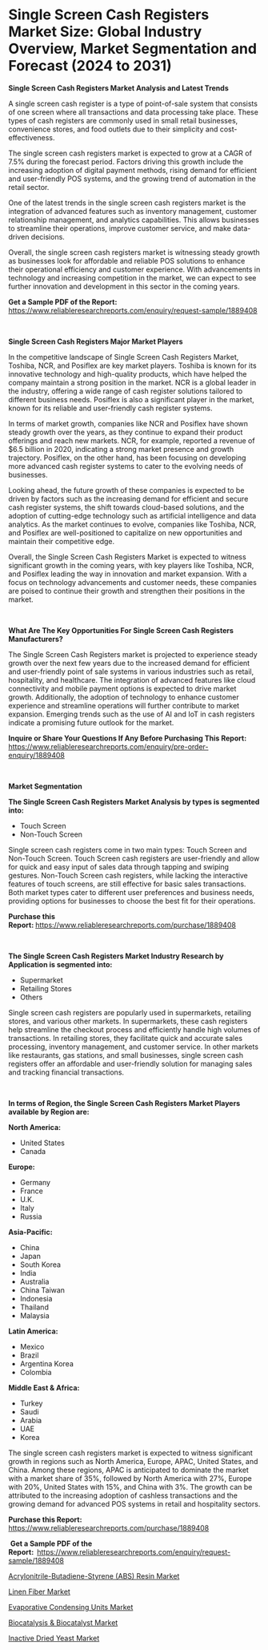 <p><h1>Single Screen Cash Registers Market Size: Global Industry Overview, Market Segmentation and Forecast (2024 to 2031)</h1></p><p><strong>Single Screen Cash Registers Market Analysis and Latest Trends</strong></p>
<p><p>A single screen cash register is a type of point-of-sale system that consists of one screen where all transactions and data processing take place. These types of cash registers are commonly used in small retail businesses, convenience stores, and food outlets due to their simplicity and cost-effectiveness.</p><p>The single screen cash registers market is expected to grow at a CAGR of 7.5% during the forecast period. Factors driving this growth include the increasing adoption of digital payment methods, rising demand for efficient and user-friendly POS systems, and the growing trend of automation in the retail sector.</p><p>One of the latest trends in the single screen cash registers market is the integration of advanced features such as inventory management, customer relationship management, and analytics capabilities. This allows businesses to streamline their operations, improve customer service, and make data-driven decisions.</p><p>Overall, the single screen cash registers market is witnessing steady growth as businesses look for affordable and reliable POS solutions to enhance their operational efficiency and customer experience. With advancements in technology and increasing competition in the market, we can expect to see further innovation and development in this sector in the coming years.</p></p>
<p><strong>Get a Sample PDF of the Report:&nbsp;</strong> <a href="https://www.reliableresearchreports.com/enquiry/request-sample/1889408">https://www.reliableresearchreports.com/enquiry/request-sample/1889408</a></p>
<p>&nbsp;</p>
<p><strong>Single Screen Cash Registers Major Market Players</strong></p>
<p><p>In the competitive landscape of Single Screen Cash Registers Market, Toshiba, NCR, and Posiflex are key market players. Toshiba is known for its innovative technology and high-quality products, which have helped the company maintain a strong position in the market. NCR is a global leader in the industry, offering a wide range of cash register solutions tailored to different business needs. Posiflex is also a significant player in the market, known for its reliable and user-friendly cash register systems.</p><p>In terms of market growth, companies like NCR and Posiflex have shown steady growth over the years, as they continue to expand their product offerings and reach new markets. NCR, for example, reported a revenue of $6.5 billion in 2020, indicating a strong market presence and growth trajectory. Posiflex, on the other hand, has been focusing on developing more advanced cash register systems to cater to the evolving needs of businesses.</p><p>Looking ahead, the future growth of these companies is expected to be driven by factors such as the increasing demand for efficient and secure cash register systems, the shift towards cloud-based solutions, and the adoption of cutting-edge technology such as artificial intelligence and data analytics. As the market continues to evolve, companies like Toshiba, NCR, and Posiflex are well-positioned to capitalize on new opportunities and maintain their competitive edge.</p><p>Overall, the Single Screen Cash Registers Market is expected to witness significant growth in the coming years, with key players like Toshiba, NCR, and Posiflex leading the way in innovation and market expansion. With a focus on technology advancements and customer needs, these companies are poised to continue their growth and strengthen their positions in the market.</p></p>
<p>&nbsp;</p>
<p><strong>What Are The Key Opportunities For Single Screen Cash Registers Manufacturers?</strong></p>
<p><p>The Single Screen Cash Registers market is projected to experience steady growth over the next few years due to the increased demand for efficient and user-friendly point of sale systems in various industries such as retail, hospitality, and healthcare. The integration of advanced features like cloud connectivity and mobile payment options is expected to drive market growth. Additionally, the adoption of technology to enhance customer experience and streamline operations will further contribute to market expansion. Emerging trends such as the use of AI and IoT in cash registers indicate a promising future outlook for the market.</p></p>
<p><strong>Inquire or Share Your Questions If Any Before Purchasing This Report:</strong> <a href="https://www.reliableresearchreports.com/enquiry/pre-order-enquiry/1889408">https://www.reliableresearchreports.com/enquiry/pre-order-enquiry/1889408</a></p>
<p>&nbsp;</p>
<p><strong>Market Segmentation</strong></p>
<p><strong>The Single Screen Cash Registers Market Analysis by types is segmented into:</strong></p>
<p><ul><li>Touch Screen</li><li>Non-Touch Screen</li></ul></p>
<p><p>Single screen cash registers come in two main types: Touch Screen and Non-Touch Screen. Touch Screen cash registers are user-friendly and allow for quick and easy input of sales data through tapping and swiping gestures. Non-Touch Screen cash registers, while lacking the interactive features of touch screens, are still effective for basic sales transactions. Both market types cater to different user preferences and business needs, providing options for businesses to choose the best fit for their operations.</p></p>
<p><strong>Purchase this Report:&nbsp;</strong><a href="https://www.reliableresearchreports.com/purchase/1889408">https://www.reliableresearchreports.com/purchase/1889408</a></p>
<p>&nbsp;</p>
<p><strong>The Single Screen Cash Registers Market Industry Research by Application is segmented into:</strong></p>
<p><ul><li>Supermarket</li><li>Retailing Stores</li><li>Others</li></ul></p>
<p><p>Single screen cash registers are popularly used in supermarkets, retailing stores, and various other markets. In supermarkets, these cash registers help streamline the checkout process and efficiently handle high volumes of transactions. In retailing stores, they facilitate quick and accurate sales processing, inventory management, and customer service. In other markets like restaurants, gas stations, and small businesses, single screen cash registers offer an affordable and user-friendly solution for managing sales and tracking financial transactions.</p></p>
<p>&nbsp;</p>
<p><strong>In terms of Region, the Single Screen Cash Registers Market Players available by Region are:</strong></p>
<p>
    <p> <strong> North America: </strong>
        <ul>
            <li>United States</li>
            <li>Canada</li>
        </ul>
        </p> 
    <p> <strong> Europe: </strong>
        <ul>
            <li>Germany</li>
            <li>France</li>
            <li>U.K.</li>
            <li>Italy</li>
            <li>Russia</li>
        </ul>
        </p> 
    <p> <strong> Asia-Pacific: </strong>
        <ul>
            <li>China</li>
            <li>Japan</li>
            <li>South Korea</li>
            <li>India</li>
            <li>Australia</li>
            <li>China Taiwan</li>
            <li>Indonesia</li>
            <li>Thailand</li>
            <li>Malaysia</li>
        </ul>
        </p> 
    <p> <strong> Latin America: </strong>
        <ul>
            <li>Mexico</li>
            <li>Brazil</li>
            <li>Argentina Korea</li>
            <li>Colombia</li>
        </ul>
        </p> 
    <p> <strong> Middle East & Africa: </strong>
        <ul>
            <li>Turkey</li>
            <li>Saudi</li>
            <li>Arabia</li>
            <li>UAE</li>
            <li>Korea</li>
        </ul>
    </p>
    </p>
<p><p>The single screen cash registers market is expected to witness significant growth in regions such as North America, Europe, APAC, United States, and China. Among these regions, APAC is anticipated to dominate the market with a market share of 35%, followed by North America with 27%, Europe with 20%, United States with 15%, and China with 3%. The growth can be attributed to the increasing adoption of cashless transactions and the growing demand for advanced POS systems in retail and hospitality sectors.</p></p>
<p><strong>Purchase this Report: </strong><a href="https://www.reliableresearchreports.com/purchase/1889408">https://www.reliableresearchreports.com/purchase/1889408</a></p>
<p>&nbsp;<strong>Get a Sample PDF of the Report:&nbsp;&nbsp;</strong><a href="https://www.reliableresearchreports.com/enquiry/request-sample/1889408">https://www.reliableresearchreports.com/enquiry/request-sample/1889408</a></p>
<p><strong></strong></p>
<p><p><a href="https://poised-avenue-46d.notion.site/Acrylonitrile-Butadiene-Styrene-ABS-Resin-Market-Research-Report-Unlocks-Analysis-on-the-Market-Fi-ef35b006a0ed4da78f32dcc7968c8aab">Acrylonitrile-Butadiene-Styrene (ABS) Resin Market</a></p><p><a href="https://view.publitas.com/reportprime-1/linen-fiber-market-size-share-trends-analysis-report-by-material-by-type-by-end-user-by-region-and-segment-forecasts-2024-2031/">Linen Fiber Market</a></p><p><a href="https://gentle-editor-9db.notion.site/Evaporative-Condensing-Units-Market-Size-Growing-and-Forecasted-for-period-from-2024-2031-and-prov-a1e48ca9b36f49ba83bdb2bdd9d645ef">Evaporative Condensing Units Market</a></p><p><a href="https://unruly-ladybug-44b.notion.site/Biocatalysis-Biocatalyst-Market-Insights-Market-Players-and-Forecast-Till-2031-58b2ab2bcaaa49328d8b2092cc1ad9a6">Biocatalysis & Biocatalyst Market</a></p><p><a href="https://view.publitas.com/reportprime-1/inactive-dried-yeast-market-size-and-growth-market-segmentation-regional-and-country-breakdowns-and-market-trends-for-period-from-2024-2031/">Inactive Dried Yeast Market</a></p></p>